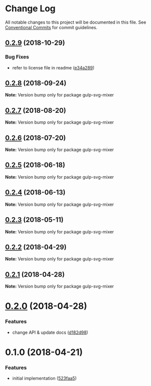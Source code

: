 # Change Log

All notable changes to this project will be documented in this file.
See [Conventional Commits](https://conventionalcommits.org) for commit guidelines.

<a name="0.2.9"></a>
## [0.2.9](https://github.com/kisenka/svg-mixer/packages/gulp-svg-mixer/compare/gulp-svg-mixer@0.2.8...gulp-svg-mixer@0.2.9) (2018-10-29)


### Bug Fixes

* refer to license file in readme ([e34a289](https://github.com/kisenka/svg-mixer/packages/gulp-svg-mixer/commit/e34a289))




<a name="0.2.8"></a>
## [0.2.8](https://github.com/kisenka/svg-mixer/packages/gulp-svg-mixer/compare/gulp-svg-mixer@0.2.7...gulp-svg-mixer@0.2.8) (2018-09-24)




**Note:** Version bump only for package gulp-svg-mixer

<a name="0.2.7"></a>
## [0.2.7](https://github.com/kisenka/svg-mixer/packages/gulp-svg-mixer/compare/gulp-svg-mixer@0.2.6...gulp-svg-mixer@0.2.7) (2018-08-20)




**Note:** Version bump only for package gulp-svg-mixer

<a name="0.2.6"></a>
## [0.2.6](https://github.com/kisenka/svg-mixer/packages/gulp-svg-mixer/compare/gulp-svg-mixer@0.2.5...gulp-svg-mixer@0.2.6) (2018-07-20)




**Note:** Version bump only for package gulp-svg-mixer

<a name="0.2.5"></a>
## [0.2.5](https://github.com/kisenka/svg-mixer/packages/gulp-svg-mixer/compare/gulp-svg-mixer@0.2.4...gulp-svg-mixer@0.2.5) (2018-06-18)




**Note:** Version bump only for package gulp-svg-mixer

<a name="0.2.4"></a>
## [0.2.4](https://github.com/kisenka/svg-mixer/packages/gulp-svg-mixer/compare/gulp-svg-mixer@0.2.3...gulp-svg-mixer@0.2.4) (2018-06-13)




**Note:** Version bump only for package gulp-svg-mixer

<a name="0.2.3"></a>
## [0.2.3](https://github.com/kisenka/svg-mixer/packages/gulp-svg-mixer/compare/gulp-svg-mixer@0.2.2...gulp-svg-mixer@0.2.3) (2018-05-11)




**Note:** Version bump only for package gulp-svg-mixer

<a name="0.2.2"></a>
## [0.2.2](https://github.com/kisenka/svg-mixer/packages/gulp-svg-mixer/compare/gulp-svg-mixer@0.2.1...gulp-svg-mixer@0.2.2) (2018-04-29)




**Note:** Version bump only for package gulp-svg-mixer

<a name="0.2.1"></a>
## [0.2.1](https://github.com/kisenka/svg-mixer/packages/gulp-svg-mixer/compare/gulp-svg-mixer@0.2.0...gulp-svg-mixer@0.2.1) (2018-04-28)




**Note:** Version bump only for package gulp-svg-mixer

<a name="0.2.0"></a>
# [0.2.0](https://github.com/kisenka/svg-mixer/packages/gulp-svg-mixer/compare/gulp-svg-mixer@0.1.0...gulp-svg-mixer@0.2.0) (2018-04-28)


### Features

* change API & update docs ([d182d98](https://github.com/kisenka/svg-mixer/packages/gulp-svg-mixer/commit/d182d98))




<a name="0.1.0"></a>
# 0.1.0 (2018-04-21)


### Features

* initial implementation ([523faa5](https://github.com/kisenka/svg-mixer/packages/gulp-svg-mixer/commit/523faa5))
